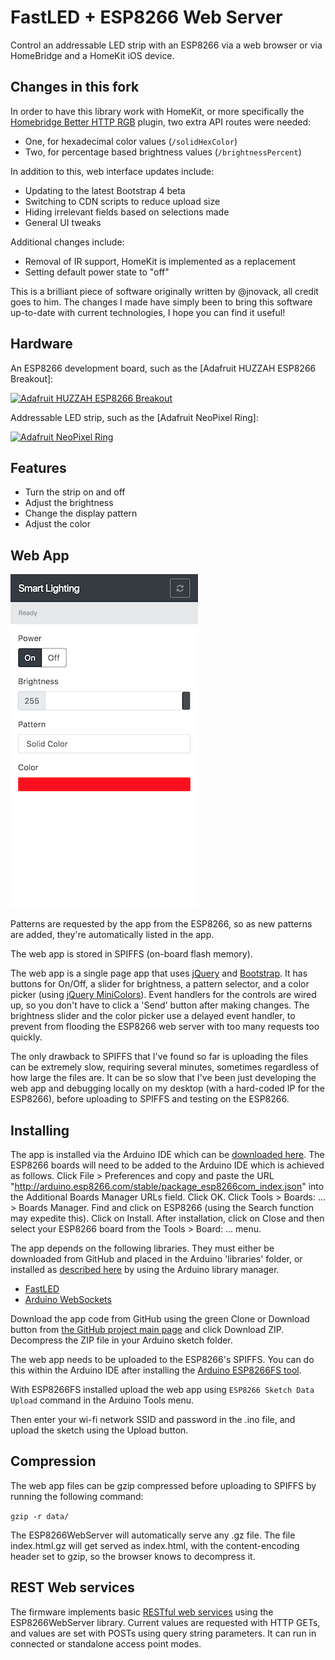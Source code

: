 FastLED + ESP8266 Web Server
=========

Control an addressable LED strip with an ESP8266 via a web browser or via HomeBridge and a HomeKit iOS device.

Changes in this fork
--------------------
In order to have this library work with HomeKit, or more specifically the 
[Homebridge Better HTTP RGB](https://github.com/jnovack/homebridge-better-http-rgb) plugin, two extra API routes were needed:
* One, for hexadecimal color values (`/solidHexColor`)
* Two, for percentage based brightness values (`/brightnessPercent`)

In addition to this, web interface updates include:
* Updating to the latest Bootstrap 4 beta
* Switching to CDN scripts to reduce upload size
* Hiding irrelevant fields based on selections made
* General UI tweaks

Additional changes include:
* Removal of IR support, HomeKit is implemented as a replacement
* Setting default power state to "off"

This is a brilliant piece of software originally written by @jnovack, all credit goes to him.
The changes I made have simply been to bring this software up-to-date with current technologies, I hope you can find it useful!


Hardware
--------

An ESP8266 development board, such as the [Adafruit HUZZAH ESP8266 Breakout]:

[![Adafruit HUZZAH ESP8266 Breakout](https://cdn-shop.adafruit.com/310x233/2471-10.jpg)](https://www.adafruit.com/products/2471)

Addressable LED strip, such as the [Adafruit NeoPixel Ring]:

[![Adafruit NeoPixel Ring](https://www.adafruit.com/images/145x109/1586-00.jpg)](https://www.adafruit.com/product/1586)

Features
--------
* Turn the strip on and off
* Adjust the brightness
* Change the display pattern
* Adjust the color

Web App
--------

![Web App](screenshot.png)

Patterns are requested by the app from the ESP8266, so as new patterns are added, they're automatically listed in the app.

The web app is stored in SPIFFS (on-board flash memory).

The web app is a single page app that uses [jQuery](https://jquery.com) and [Bootstrap](http://getbootstrap.com).  It has buttons for On/Off, a slider for brightness, a pattern selector, and a color picker (using [jQuery MiniColors](http://labs.abeautifulsite.net/jquery-minicolors)).  Event handlers for the controls are wired up, so you don't have to click a 'Send' button after making changes.  The brightness slider and the color picker use a delayed event handler, to prevent from flooding the ESP8266 web server with too many requests too quickly.

The only drawback to SPIFFS that I've found so far is uploading the files can be extremely slow, requiring several minutes, sometimes regardless of how large the files are.  It can be so slow that I've been just developing the web app and debugging locally on my desktop (with a hard-coded IP for the ESP8266), before uploading to SPIFFS and testing on the ESP8266.

Installing
-----------
The app is installed via the Arduino IDE which can be [downloaded here](https://www.arduino.cc/en/main/software). The ESP8266 boards will need to be added to the Arduino IDE which is achieved as follows. Click File > Preferences and copy and paste the URL "http://arduino.esp8266.com/stable/package_esp8266com_index.json" into the Additional Boards Manager URLs field. Click OK. Click Tools > Boards: ... > Boards Manager. Find and click on ESP8266 (using the Search function may expedite this). Click on Install. After installation, click on Close and then select your ESP8266 board from the Tools > Board: ... menu.

The app depends on the following libraries. They must either be downloaded from GitHub and placed in the Arduino 'libraries' folder, or installed as [described here](https://www.arduino.cc/en/Guide/Libraries) by using the Arduino library manager.

* [FastLED](https://github.com/FastLED/FastLED)
* [Arduino WebSockets](https://github.com/Links2004/arduinoWebSockets)

Download the app code from GitHub using the green Clone or Download button from [the GitHub project main page](https://github.com/jasoncoon/esp8266-fastled-webserver) and click Download ZIP. Decompress the ZIP file in your Arduino sketch folder.

The web app needs to be uploaded to the ESP8266's SPIFFS.  You can do this within the Arduino IDE after installing the [Arduino ESP8266FS tool](https://github.com/esp8266/Arduino/blob/master/doc/filesystem.md#uploading-files-to-file-system).

With ESP8266FS installed upload the web app using `ESP8266 Sketch Data Upload` command in the Arduino Tools menu.

Then enter your wi-fi network SSID and password in the .ino file, and upload the sketch using the Upload button.

Compression
-----------

The web app files can be gzip compressed before uploading to SPIFFS by running the following command:

`gzip -r data/`

The ESP8266WebServer will automatically serve any .gz file.  The file index.html.gz will get served as index.html, with the content-encoding header set to gzip, so the browser knows to decompress it.

REST Web services
-----------------

The firmware implements basic [RESTful web services](https://en.wikipedia.org/wiki/Representational_state_transfer) using the ESP8266WebServer library.  Current values are requested with HTTP GETs, and values are set with POSTs using query string parameters.  It can run in connected or standalone access point modes.
